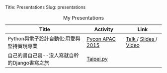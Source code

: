Title: Presentations
Slug: presentations

<table class="uk-table uk-table-striped">
    <caption> My Presentations </caption>
    <thead>
    <tr>
        <th> Title </th>
        <th> Activity </th>
        <th> Link </th>
    </tr>
    </thead>
    <tbody>
        <tr>
            <td> Python與電子設計自動化:用愛與堅持實現專業 </td>
            <td><a href="https://tw.pycon.org/2015apac/zh/"> Pycon APAC 2015 </a></td>
            <td>
                <a href="https://tw.pycon.org/2015apac/zh/program/102"> Talk </a> /
                <a href="https://www.slideshare.net/dokelung/python-eda"> Slides </a> /
                <a href="https://www.youtube.com/watch?v=YLZAMv0Gc5M"> Video </a>
            </td>
        </tr>
        <tr>
            <td> 自己的書自己寫--沒人寫就自幹的Django書寫之旅 </td>
            <td><a href="http://taipei.python.org.tw/"> Taipei.py </a></td>
            <td></td>
        </tr>
    </tbody>
</table>